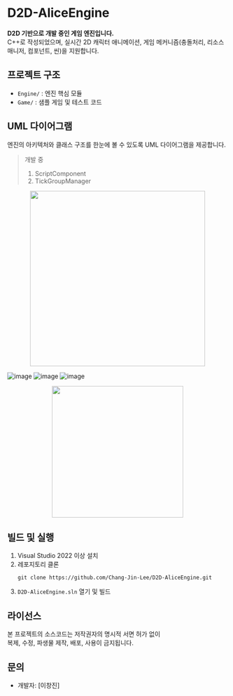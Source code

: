 # D2D-AliceEngine
**D2D 기반으로 개발 중인 게임 엔진입니다.**  
C++로 작성되었으며, 실시간 2D 캐릭터 애니메이션, 게임 메커니즘(충돌처리, 리소스매니저, 컴포넌트, 씬)을 지원합니다.

## 프로젝트 구조
- `Engine/` : 엔진 핵심 모듈
- `Game/` : 샘플 게임 및 테스트 코드

## UML 다이어그램

엔진의 아키텍처와 클래스 구조를 한눈에 볼 수 있도록 UML 다이어그램을 제공합니다.

> 개발 중
> 1. ScriptComponent
> 2. TickGroupManager

<p align="center">
  <img src="https://github.com/user-attachments/assets/da2f5c4f-b14e-4564-94b6-bb285df8a903" width="400"/>
</p>

![image](https://github.com/user-attachments/assets/38456185-abd0-4543-80ca-355a588c4e8e)
![image](https://github.com/user-attachments/assets/f3a342da-d389-45ad-94e2-387659bc446f)
![image](https://github.com/user-attachments/assets/8cc22111-d59f-4af0-b251-530910ed8f16)


<p align="center">
  <img src="https://github.com/user-attachments/assets/ee48043a-44b9-404d-8ca1-612e554bc243" width="300"/>
</p>

## 빌드 및 실행

1. Visual Studio 2022 이상 설치
2. 레포지토리 클론  
   ```
   git clone https://github.com/Chang-Jin-Lee/D2D-AliceEngine.git
   ```
3. `D2D-AliceEngine.sln` 열기 및 빌드

## 라이선스

본 프로젝트의 소스코드는 저작권자의 명시적 서면 허가 없이  
복제, 수정, 파생물 제작, 배포, 사용이 금지됩니다.

## 문의

- 개발자: [이창진]
